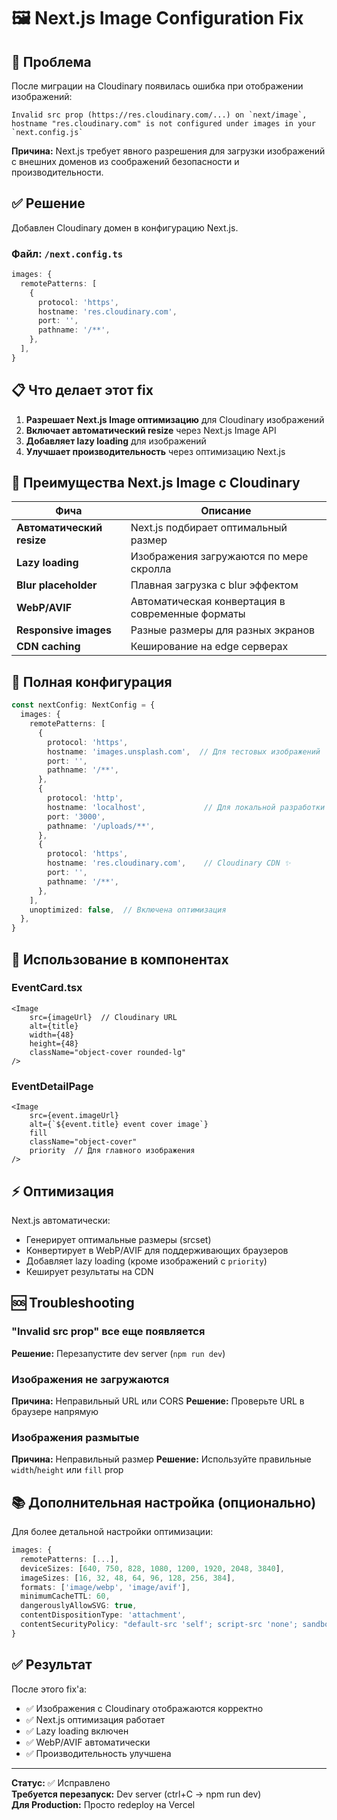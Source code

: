 # 🖼️ Next.js Image Configuration Fix

## 🔴 Проблема

После миграции на Cloudinary появилась ошибка при отображении изображений:

```
Invalid src prop (https://res.cloudinary.com/...) on `next/image`, 
hostname "res.cloudinary.com" is not configured under images in your `next.config.js`
```

**Причина:** Next.js требует явного разрешения для загрузки изображений с внешних доменов из соображений безопасности и производительности.

## ✅ Решение

Добавлен Cloudinary домен в конфигурацию Next.js.

### Файл: `/next.config.ts`

```typescript
images: {
  remotePatterns: [
    {
      protocol: 'https',
      hostname: 'res.cloudinary.com',
      port: '',
      pathname: '/**',
    },
  ],
}
```

## 📋 Что делает этот fix

1. **Разрешает Next.js Image оптимизацию** для Cloudinary изображений
2. **Включает автоматический resize** через Next.js Image API
3. **Добавляет lazy loading** для изображений
4. **Улучшает производительность** через оптимизацию Next.js

## 🎯 Преимущества Next.js Image с Cloudinary

| Фича | Описание |
|------|----------|
| **Автоматический resize** | Next.js подбирает оптимальный размер |
| **Lazy loading** | Изображения загружаются по мере скролла |
| **Blur placeholder** | Плавная загрузка с blur эффектом |
| **WebP/AVIF** | Автоматическая конвертация в современные форматы |
| **Responsive images** | Разные размеры для разных экранов |
| **CDN caching** | Кеширование на edge серверах |

## 🔧 Полная конфигурация

```typescript
const nextConfig: NextConfig = {
  images: {
    remotePatterns: [
      {
        protocol: 'https',
        hostname: 'images.unsplash.com',  // Для тестовых изображений
        port: '',
        pathname: '/**',
      },
      {
        protocol: 'http',
        hostname: 'localhost',             // Для локальной разработки
        port: '3000',
        pathname: '/uploads/**',
      },
      {
        protocol: 'https',
        hostname: 'res.cloudinary.com',    // Cloudinary CDN ✨
        port: '',
        pathname: '/**',
      },
    ],
    unoptimized: false,  // Включена оптимизация
  },
}
```

## 📱 Использование в компонентах

### EventCard.tsx
```tsx
<Image
    src={imageUrl}  // Cloudinary URL
    alt={title}
    width={48}
    height={48}
    className="object-cover rounded-lg"
/>
```

### EventDetailPage
```tsx
<Image 
    src={event.imageUrl} 
    alt={`${event.title} event cover image`} 
    fill 
    className="object-cover"
    priority  // Для главного изображения
/>
```

## ⚡ Оптимизация

Next.js автоматически:
- Генерирует оптимальные размеры (srcset)
- Конвертирует в WebP/AVIF для поддерживающих браузеров
- Добавляет lazy loading (кроме изображений с `priority`)
- Кеширует результаты на CDN

## 🆘 Troubleshooting

### "Invalid src prop" все еще появляется
**Решение:** Перезапустите dev server (`npm run dev`)

### Изображения не загружаются
**Причина:** Неправильный URL или CORS
**Решение:** Проверьте URL в браузере напрямую

### Изображения размытые
**Причина:** Неправильный размер
**Решение:** Используйте правильные `width`/`height` или `fill` prop

## 📚 Дополнительная настройка (опционально)

Для более детальной настройки оптимизации:

```typescript
images: {
  remotePatterns: [...],
  deviceSizes: [640, 750, 828, 1080, 1200, 1920, 2048, 3840],
  imageSizes: [16, 32, 48, 64, 96, 128, 256, 384],
  formats: ['image/webp', 'image/avif'],
  minimumCacheTTL: 60,
  dangerouslyAllowSVG: true,
  contentDispositionType: 'attachment',
  contentSecurityPolicy: "default-src 'self'; script-src 'none'; sandbox;",
}
```

## ✅ Результат

После этого fix'а:
- ✅ Изображения с Cloudinary отображаются корректно
- ✅ Next.js оптимизация работает
- ✅ Lazy loading включен
- ✅ WebP/AVIF автоматически
- ✅ Производительность улучшена

---

**Статус:** ✅ Исправлено  
**Требуется перезапуск:** Dev server (ctrl+C → npm run dev)  
**Для Production:** Просто redeploy на Vercel

